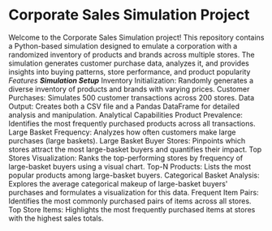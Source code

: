 # Corporate Sales Simulation Project
Welcome to the Corporate Sales Simulation project! This repository contains a Python-based simulation designed to emulate a corporation with a randomized inventory of products and brands across multiple stores. The simulation generates customer purchase data, analyzes it, and provides insights into buying patterns, store performance, and product popularity
_Features_
_**Simulation Setup**_
Inventory Initialization: Randomly generates a diverse inventory of products and brands with varying prices.
Customer Purchases: Simulates 500 customer transactions across 200 stores.
Data Output: Creates both a CSV file and a Pandas DataFrame for detailed analysis and manipulation.
Analytical Capabilities
Product Prevalence: Identifies the most frequently purchased products across all transactions.
Large Basket Frequency: Analyzes how often customers make large purchases (large baskets).
Large Basket Buyer Stores: Pinpoints which stores attract the most large-basket buyers and quantifies their impact.
Top Stores Visualization: Ranks the top-performing stores by frequency of large-basket buyers using a visual chart.
Top-N Products: Lists the most popular products among large-basket buyers.
Categorical Basket Analysis: Explores the average categorical makeup of large-basket buyers' purchases and formulates a visualization for this data.
Frequent Item Pairs: Identifies the most commonly purchased pairs of items across all stores.
Top Store Items: Highlights the most frequently purchased items at stores with the highest sales totals.
